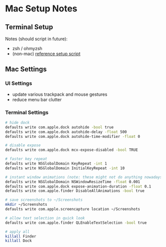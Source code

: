 # Mac Setup Notes

## Terminal Setup
Notes (should script in future):
- zsh / ohmyzsh
- (non-mac) [reference setup script](https://github.com/TaiPhamD/zsh_addons/blob/main/install.sh)

## Mac Settings
### UI Settings
- update various trackpack and mouse gestures
- reduce menu bar clutter

### Terminal Settings
```bash
# hide dock
defaults write com.apple.dock autohide -bool true
defaults write com.apple.dock autohide-delay -float 500
defaults write com.apple.dock autohide-time-modifier -float 0

# disable expose
defaults write com.apple.dock mcx-expose-disabled -bool TRUE

# faster key repeat
defaults write NSGlobalDomain KeyRepeat -int 1
defaults write NSGlobalDomain InitialKeyRepeat -int 10

# instant window animations (note: these might not do anything nowadays)
defaults write NSGlobalDomain NSWindowResizeTime -float 0.001
defaults write com.apple.dock expose-animation-duration -float 0.1
defaults write com.apple.finder DisableAllAnimations -bool true

# save screenshots to ~/Screenshots
mkdir ~/Screenshots
defaults write com.apple.screencapture location ~/Screenshots

# allow text selection in quick look
defaults write com.apple.finder QLEnableTextSelection -bool true

# apply all
killall Finder
killall Dock
```

